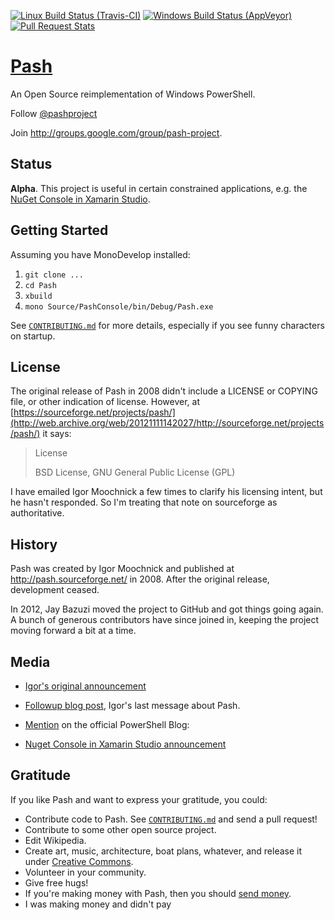 [![Linux Build Status (Travis-CI)](https://secure.travis-ci.org/Pash-Project/Pash.png?branch=master )](http://travis-ci.org/Pash-Project/Pash)
[![Windows Build Status (AppVeyor)](https://ci.appveyor.com/api/projects/status/w6027t7hoqblsvow/branch/master)](https://ci.appveyor.com/project/JayBazuzi/pash/branch/master)
[![Pull Request Stats](http://issuestats.com/github/Pash-Project/Pash/badge/pr)](http://issuestats.com/github/Pash-Project/Pash)

[Pash](https://github.com/Pash-Project/Pash/)
====

An Open Source reimplementation of Windows PowerShell.  

Follow [@pashproject](http://twitter.com/pashproject)

Join http://groups.google.com/group/pash-project.

Status
------

**Alpha**. This project is useful in certain constrained applications, e.g. the [NuGet Console in Xamarin Studio](http://lastexitcode.com/blog/2014/06/22/NuGetPowerShellConsoleForXamarinStudio/).

Getting Started
---------------

<!-- Keep this in synch with CONTRIBUTING.md -->

Assuming you have MonoDevelop installed:

1. `git clone ...`
2. `cd Pash`
3. `xbuild`
4. `mono Source/PashConsole/bin/Debug/Pash.exe`

See [`CONTRIBUTING.md`](CONTRIBUTING.md) for more details, especially if you see funny characters on startup.

License
-------

The original release of Pash in 2008 didn't include a LICENSE or COPYING file, or other indication of license. However, at [https://sourceforge.net/projects/pash/](http://web.archive.org/web/20121111142027/http://sourceforge.net/projects/pash/) it says:

> License
>
> BSD License, GNU General Public License (GPL)

I have emailed Igor Moochnick a few times to clarify his licensing intent, but he hasn't responded. So I'm treating that note on sourceforge as authoritative.


History
-------

Pash was created by Igor Moochnick and published at http://pash.sourceforge.net/ in 2008. After the original release, development ceased.

In 2012, Jay Bazuzi moved the project to GitHub and got things going again. A bunch of generous contributors have since joined in, keeping the project moving forward a bit at a time.

Media
-----

- [Igor's original announcement](http://igorshare.wordpress.com/2008/04/06/pash-cross-platform-powershell-is-out-in-the-wild-announcement/)

- [Followup blog post](http://igorshare.wordpress.com/2008/04/08/more-on-pash-mono-and-codecamp-9/), Igor's last message about Pash.

- [Mention](http://blogs.msdn.com/b/powershell/archive/2008/04/08/powershell-on-linux-solaris-mac-etc.aspx) on the official PowerShell Blog: 

- [Nuget Console in Xamarin Studio announcement](http://lastexitcode.com/blog/2014/06/22/NuGetPowerShellConsoleForXamarinStudio/)

Gratitude
---------

If you like Pash and want to express your gratitude, you could:

- Contribute code to Pash. See [`CONTRIBUTING.md`](https://github.com/Pash-Project/Pash/blob/master/CONTRIBUTING.md) and send a pull request!
- Contribute to some other open source project.
- Edit Wikipedia.
- Create art, music, architecture, boat plans, whatever, and release it under [Creative Commons](http://creativecommons.org/licenses/by-sa/2.5/).
- Volunteer in your community.
- Give free hugs!
- If you're making money with Pash, then you should [send money](https://www.gittip.com/PashProject/).
- I was making money and didn't pay